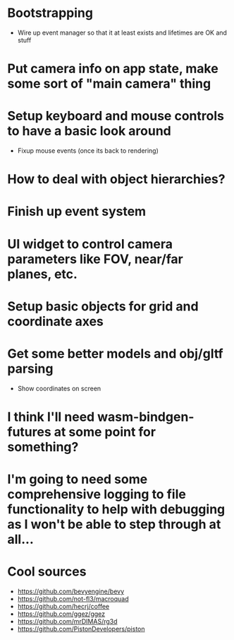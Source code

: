 # Bootstrapping
<!-- - Remove entity component index redirection thing or else it bungs up the systems
    - Create a systems manager and hard-code rendering system 
        - Run function that receives references to transform and mesh components
        - systems manager is in charge of providing those each frame -->
<!-- - Message/event system using rust enums to pass additional arguments for each event type
    - Message queue that is pumped each frame
    - Maybe allow closures somehow to ease inter-system communication? -->
<!-- - Add widgets to UIComponents -->
<!-- - Do materials -->
<!-- - Nothing is really resizing/creating the components yet -->
<!-- - Nothing checks if the components are valid before actually doing stuff with them -->
<!-- - Materials should be managed by res_man -->
<!-- - Restore UI so I can check keyboard events -->
- Wire up event manager so that it at least exists and lifetimes are OK and stuff
<!-- - I think there is an OBOB on the component/entity count... one too many for what I should have now -->
<!-- - Setup basic mouse and keyboard events -->

# Put camera info on app state, make some sort of "main camera" thing
# Setup keyboard and mouse controls to have a basic look around
- Fixup mouse events (once its back to rendering)
# How to deal with object hierarchies?
# Finish up event system
# UI widget to control camera parameters like FOV, near/far planes, etc.
# Setup basic objects for grid and coordinate axes
# Get some better models and obj/gltf parsing
- Show coordinates on screen
# I think I'll need wasm-bindgen-futures at some point for something?
# I'm going to need some comprehensive logging to file functionality to help with debugging as I won't be able to step through at all...
<!-- # Setup a time variable and animate a material rotation -->
<!-- # Why is the cube rendering at the bottom left?
- Missing viewport -->


# Cool sources
- https://github.com/bevyengine/bevy
- https://github.com/not-fl3/macroquad
- https://github.com/hecrj/coffee
- https://github.com/ggez/ggez
- https://github.com/mrDIMAS/rg3d
- https://github.com/PistonDevelopers/piston
